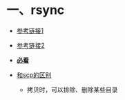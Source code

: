 # 一、rsync

- [参考链接1](https://blog.csdn.net/m0_52804748/article/details/123472811?ops_request_misc=%257B%2522request%255Fid%2522%253A%2522165595491116781667816632%2522%252C%2522scm%2522%253A%252220140713.130102334..%2522%257D&request_id=165595491116781667816632&biz_id=0&utm_medium=distribute.pc_search_result.none-task-blog-2~all~baidu_landing_v2~default-6-123472811-null-null.142^v20^pc_rank_34,157^v15^new_3&utm_term=rsync&spm=1018.2226.3001.4187)
- [参考链接2](https://blog.csdn.net/weixin_47062656/article/details/123239832?spm=1001.2101.3001.6650.1&utm_medium=distribute.pc_relevant.none-task-blog-2%7Edefault%7ECTRLIST%7Edefault-1-123239832-blog-123472811.pc_relevant_blogantidownloadv1&depth_1-utm_source=distribute.pc_relevant.none-task-blog-2%7Edefault%7ECTRLIST%7Edefault-1-123239832-blog-123472811.pc_relevant_blogantidownloadv1&utm_relevant_index=2)

- [**必看**](https://blog.csdn.net/wq1205750492/article/details/124497271?ops_request_misc=%257B%2522request%255Fid%2522%253A%2522166546540816782417037012%2522%252C%2522scm%2522%253A%252220140713.130102334..%2522%257D&request_id=166546540816782417037012&biz_id=0&utm_medium=distribute.pc_search_result.none-task-blog-2~all~top_positive~default-1-124497271-null-null.142^v52^pc_rank_34_2,201^v3^control_1&utm_term=rsync&spm=1018.2226.3001.4187)

- [和scp的区别](https://blog.csdn.net/CharlesCFA/article/details/114410365?ops_request_misc=%257B%2522request%255Fid%2522%253A%2522170246002316800188565292%2522%252C%2522scm%2522%253A%252220140713.130102334..%2522%257D&request_id=170246002316800188565292&biz_id=0&utm_medium=distribute.pc_search_result.none-task-blog-2~all~baidu_landing_v2~default-1-114410365-null-null.142^v96^pc_search_result_base8&utm_term=rsync%20%E5%92%8Cscp%E7%9A%84%E5%8C%BA%E5%88%AB&spm=1018.2226.3001.4187)
  - 拷贝时，可以排除、删除某些目录
